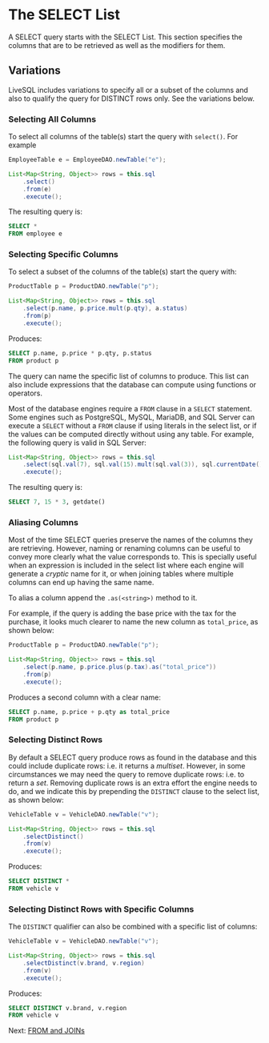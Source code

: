 # The SELECT List

A SELECT query starts with the SELECT List. This section specifies the columns that are to be retrieved as well as the modifiers for them.

## Variations

LiveSQL includes variations to specify all or a subset of the columns and also to qualify the query for DISTINCT rows only. See the variations below.


### Selecting All Columns

To select all columns of the table(s) start the query with `select()`. For example

```java
EmployeeTable e = EmployeeDAO.newTable("e");

List<Map<String, Object>> rows = this.sql
    .select()
    .from(e) 
    .execute();
```

The resulting query is:

```sql
SELECT *
FROM employee e
```


### Selecting Specific Columns

To select a subset of the columns of the table(s) start the query with:

```java
ProductTable p = ProductDAO.newTable("p");

List<Map<String, Object>> rows = this.sql
    .select(p.name, p.price.mult(p.qty), a.status)
    .from(p) 
    .execute();
```

Produces:

```sql
SELECT p.name, p.price * p.qty, p.status
FROM product p
```

The query can name the specific list of columns to produce. This list can also include expressions that the database can 
compute using functions or operators. 

Most of the database engines require a `FROM` clause in a `SELECT` statement. Some engines such as
PostgreSQL, MySQL, MariaDB, and SQL Server can execute a `SELECT` without a `FROM` clause if using literals in the select list, or
if the values can be computed directly without using any table. For example, the following query is valid in SQL Server:

```java
List<Map<String, Object>> rows = this.sql
    .select(sql.val(7), sql.val(15).mult(sql.val(3)), sql.currentDate())
    .execute();
```

The resulting query is:

```sql
SELECT 7, 15 * 3, getdate()
```

### Aliasing Columns

Most of the time SELECT queries preserve the names of the columns they are retrieving. However, naming or renaming columns
can be useful to convey more clearly what the value corresponds to. This is specially useful when an expression is included in the 
select list where each engine will generate a *cryptic* name for it, or when joining tables where multiple columns can end up 
having the same name.

To alias a column append the `.as(<string>)` method to it.

For example, if the query is adding the base price with the tax for the purchase, it looks much clearer to name the new
column as `total_price`, as shown below:

```java
ProductTable p = ProductDAO.newTable("p");

List<Map<String, Object>> rows = this.sql
    .select(p.name, p.price.plus(p.tax).as("total_price"))
    .from(p) 
    .execute();
```

Produces a second column with a clear name:

```sql
SELECT p.name, p.price + p.qty as total_price
FROM product p
```


### Selecting Distinct Rows

By default a SELECT query produce rows as found in the database and this could include duplicate rows: i.e. it returns a *multiset*.
However, in some circumstances we may need the query to remove duplicate rows: i.e. to return a *set*. Removing duplicate
rows is an extra effort the engine needs to do, and we indicate this by prepending the `DISTINCT` clause to the select list,
as shown below:

```java
VehicleTable v = VehicleDAO.newTable("v");

List<Map<String, Object>> rows = this.sql
    .selectDistinct()
    .from(v) 
    .execute();
```

Produces:

```sql
SELECT DISTINCT *
FROM vehicle v
```

### Selecting Distinct Rows with Specific Columns

The `DISTINCT` qualifier can also be combined with a specific list of columns:

```java
VehicleTable v = VehicleDAO.newTable("v");

List<Map<String, Object>> rows = this.sql
    .selectDistinct(v.brand, v.region)
    .from(v) 
    .execute();
```

Produces:

```sql
SELECT DISTINCT v.brand, v.region
FROM vehicle v
```

Next: [FROM and JOINs](./from-and-joins.md)